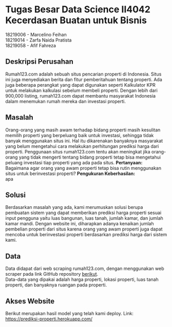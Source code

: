 # Tugas Besar Data Science II4042 Kecerdasan Buatan untuk Bisnis
18219006 - Marcelino Feihan  
18219014 - Zarfa Naida Pratista  
18219058 - Afif Fahreza  

## Deskripsi Perusahan
Rumah123.com adalah sebuah situs pencarian properti di Indonesia. Situs ini juga menyediakan berita dan fitur pemberitahuan tentang properti. Ada juga beberapa perangkat yang dapat digunakan seperti Kalkulator KPR untuk melakukan kalkulasi sebelum membeli properti. Dengan lebih dari 900,000 listing, rumah123.com dapat membantu masyarakat Indonesia dalam menemukan rumah mereka dan investasi properti.

## Masalah
Orang-orang yang masih awam terhadap bidang properti masih kesulitan memilih properti yang berpeluang baik untuk investasi, sehingga tidak banyak menggunakan situs ini. Hal itu dikarenakan banyaknya masyarakat yang belum mengetahui cara melakukan perhitungan prediksi harga dari properti. Penggunaan situs rumah123.com tentu akan meningkat jika orang-orang yang tidak mengerti tentang bidang properti tetap bisa mengetahui peluang investasi tiap properti yang ada pada situs. 
**Pertanyaan:**  
Bagaimana agar orang yang awam properti tetap bisa rutin menggunakan situs untuk berinvestasi properti?
**Pengukuran Keberhasilan:**  
apa

## Solusi
Berdasarkan masalah yang ada, kami merumuskan solusi berupa pembuatan sistem yang dapat memberikan prediksi harga properti sesuai input pengguna yaitu luas bangunan, luas tanah, jumlah kamar, dan jumlah kamar mandi. Dengan website ini, diharapkan adanya kenaikan jumlah pembelian properti dari situs karena orang yang awam properti juga dapat mencoba untuk berinvestasi properti berdasarkan prediksi harga dari sistem kami.

## Data
Data didapat dari web scraping rumah123.com, dengan menggunakan web scraper pada link GitHub repository <a href="https://github.com/tugusav/Rumah123-Data-Analysis" target="_blank">berikut</a>.  
Data-data yang dipakai adalah harga properti, lokasi properti, luas tanah properti, dan banyaknya ruangan pada properti.

## Akses Website
Berikut merupakan hasil model yang telah kami deploy.
Link: https://prediksi-properti.herokuapp.com/



